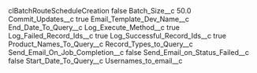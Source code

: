 <?xml version="1.0" encoding="UTF-8"?>
<CustomMetadata xmlns="http://soap.sforce.com/2006/04/metadata" xmlns:xsi="http://www.w3.org/2001/XMLSchema-instance" xmlns:xsd="http://www.w3.org/2001/XMLSchema">
    <label>clBatchRouteScheduleCreation</label>
    <protected>false</protected>
    <values>
        <field>Batch_Size__c</field>
        <value xsi:type="xsd:double">50.0</value>
    </values>
    <values>
        <field>Commit_Updates__c</field>
        <value xsi:type="xsd:boolean">true</value>
    </values>
    <values>
        <field>Email_Template_Dev_Name__c</field>
        <value xsi:nil="true"/>
    </values>
    <values>
        <field>End_Date_To_Query__c</field>
        <value xsi:nil="true"/>
    </values>
    <values>
        <field>Log_Execute_Method__c</field>
        <value xsi:type="xsd:boolean">true</value>
    </values>
    <values>
        <field>Log_Failed_Record_Ids__c</field>
        <value xsi:type="xsd:boolean">true</value>
    </values>
    <values>
        <field>Log_Successful_Record_Ids__c</field>
        <value xsi:type="xsd:boolean">true</value>
    </values>
    <values>
        <field>Product_Names_To_Query__c</field>
        <value xsi:nil="true"/>
    </values>
    <values>
        <field>Record_Types_to_Query__c</field>
        <value xsi:nil="true"/>
    </values>
    <values>
        <field>Send_Email_On_Job_Completion__c</field>
        <value xsi:type="xsd:boolean">false</value>
    </values>
    <values>
        <field>Send_Email_on_Status_Failed__c</field>
        <value xsi:type="xsd:boolean">false</value>
    </values>
    <values>
        <field>Start_Date_To_Query__c</field>
        <value xsi:nil="true"/>
    </values>
    <values>
        <field>Usernames_to_email__c</field>
        <value xsi:nil="true"/>
    </values>
</CustomMetadata>
